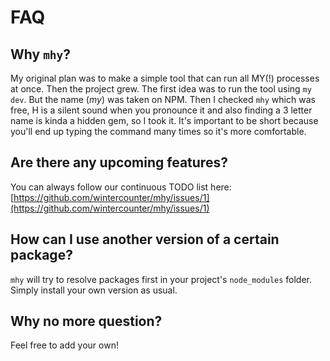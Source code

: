 # FAQ

## Why `mhy`?
My original plan was to make a simple tool that can run all MY(!) processes at once. Then the project grew. The first idea was to run the tool using `my dev`. But the name (_my_) was taken on NPM. Then I checked `mhy` which was free, H is a silent sound when you pronounce it and also finding a 3 letter name is kinda a hidden gem, so I took it. It's important to be short because you'll end up typing the command many times so it's more comfortable.

## Are there any upcoming features?

You can always follow our continuous TODO list here: [https://github.com/wintercounter/mhy/issues/1](https://github.com/wintercounter/mhy/issues/1)

## How can I use another version of a certain package?
`mhy` will try to resolve packages first in your project's `node_modules` folder. Simply install your own version as usual.

## Why no more question?

Feel free to add your own!

